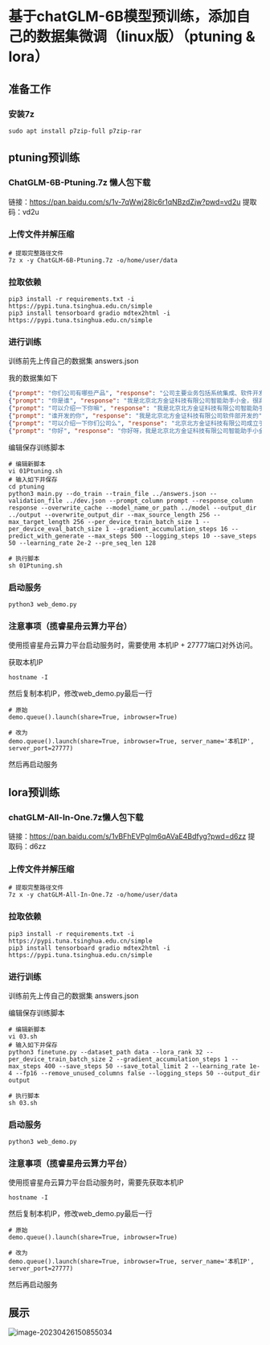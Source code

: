 # 基于chatGLM-6B模型预训练，添加自己的数据集微调（linux版）（ptuning & lora）

## 准备工作

### 安装7z

```shell
sudo apt install p7zip-full p7zip-rar
```



## ptuning预训练

### ChatGLM-6B-Ptuning.7z 懒人包下载

链接：https://pan.baidu.com/s/1v-7qWwj28lc6r1qNBzdZjw?pwd=vd2u 
提取码：vd2u 

### 上传文件并解压缩

```shell
# 提取完整路径文件
7z x -y ChatGLM-6B-Ptuning.7z -o/home/user/data
```

### 拉取依赖

```shell
pip3 install -r requirements.txt -i https://pypi.tuna.tsinghua.edu.cn/simple
pip3 install tensorboard gradio mdtex2html -i https://pypi.tuna.tsinghua.edu.cn/simple
```



### 进行训练

训练前先上传自己的数据集 answers.json

我的数据集如下

```json
{"prompt": "你们公司有哪些产品", "response": "公司主要业务包括系统集成、软件开发、应用软件销售、技术服务、IT人才培训、互联网金融等领域。公司已经为银行、证券、期货、基金、保险等金融机构提供了全面的信息化建设解决方案，并在国内金融行业享有良好声誉。", "history": []}
{"prompt": "你是谁", "response": "我是北京北方金证科技有限公司智能助手小金，很高兴为您解答", "history": []}
{"prompt": "可以介绍一下你嘛", "response": "我是北京北方金证科技有限公司智能助手小金，是由北京北方金证软件部基于清华大学chatGLM大语言模型研发的，我的职责是负责解答您的各种问题", "history": []}
{"prompt": "谁开发的你", "response": "我是北京北方金证科技有限公司软件部开发的", "history": []}
{"prompt": "可以介绍一下你们公司么", "response": "北京北方金证科技有限公司成立于1993年，是一家专业从事金融信息化解决方案提供商和服务商的高科技企业。公司总部位于北京，在上海、深圳、广州、成都、西安等地设有分支机构。公司致力于为金融行业提供完整的信息化解决方案和优质的服务。", "history": []}
{"prompt": "你好", "response": "你好呀，我是北京北方金证科技有限公司智能助手小金，很高兴为您解答", "history": []}
```

编辑保存训练脚本

```shell
# 编辑新脚本
vi 01Ptuning.sh
# 输入如下并保存
cd ptuning
python3 main.py --do_train --train_file ../answers.json --validation_file ../dev.json --prompt_column prompt --response_column response --overwrite_cache --model_name_or_path ../model --output_dir ../output --overwrite_output_dir --max_source_length 256 --max_target_length 256 --per_device_train_batch_size 1 --per_device_eval_batch_size 1 --gradient_accumulation_steps 16 --predict_with_generate --max_steps 500 --logging_steps 10 --save_steps 50 --learning_rate 2e-2 --pre_seq_len 128
```

```shell
# 执行脚本
sh 01Ptuning.sh
```

### 启动服务

```shell
python3 web_demo.py
```

### 注意事项（揽睿星舟云算力平台）

使用揽睿星舟云算力平台启动服务时，需要使用 本机IP + 27777端口对外访问。

获取本机IP

```
hostname -I
```

然后复制本机IP，修改web_demo.py最后一行

```shell
# 原始
demo.queue().launch(share=True, inbrowser=True)

# 改为
demo.queue().launch(share=True, inbrowser=True, server_name='本机IP', server_port=27777)
```

然后再启动服务

## lora预训练

### chatGLM-All-In-One.7z懒人包下载

链接：https://pan.baidu.com/s/1vBFhEVPgIm6qAVaE4Bdfyg?pwd=d6zz 
提取码：d6zz 

### 上传文件并解压缩

```shell
# 提取完整路径文件
7z x -y chatGLM-All-In-One.7z -o/home/user/data
```

### 拉取依赖

```shell
pip3 install -r requirements.txt -i https://pypi.tuna.tsinghua.edu.cn/simple
pip3 install tensorboard gradio mdtex2html -i https://pypi.tuna.tsinghua.edu.cn/simple
```

### 进行训练

训练前先上传自己的数据集 answers.json

编辑保存训练脚本

```shell
# 编辑新脚本
vi 03.sh
# 输入如下并保存
python3 finetune.py --dataset_path data --lora_rank 32 --per_device_train_batch_size 2 --gradient_accumulation_steps 1 --max_steps 400 --save_steps 50 --save_total_limit 2 --learning_rate 1e-4 --fp16 --remove_unused_columns false --logging_steps 50 --output_dir output
```

```shell
# 执行脚本
sh 03.sh
```

### 启动服务

```shell
python3 web_demo.py
```

### 注意事项（揽睿星舟云算力平台）

使用揽睿星舟云算力平台启动服务时，需要先获取本机IP

```
hostname -I
```

然后复制本机IP，修改web_demo.py最后一行

```shell
# 原始
demo.queue().launch(share=True, inbrowser=True)

# 改为
demo.queue().launch(share=True, inbrowser=True, server_name='本机IP', server_port=27777)
```

然后再启动服务

## 展示

![image-20230426150855034](C:\Users\11034\AppData\Roaming\Typora\typora-user-images\image-20230426150855034.png)
